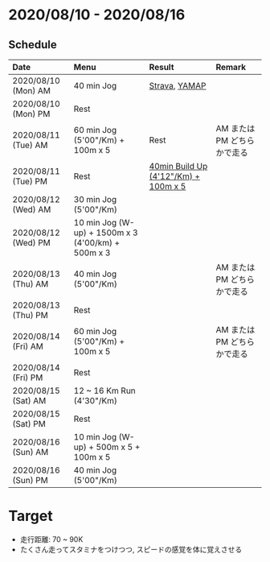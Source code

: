 # 2020/08/10 - 2020/08/16

## Schedule

| Date | Menu | Result | Remark |
|:---|:---|:---|:---|
| 2020/08/10 (Mon) AM | 40 min Jog | [Strava](https://www.strava.com/activities/3890188530), [YAMAP](https://yamap.com/activities/7216449) | |
| 2020/08/10 (Mon) PM | Rest | | |
| 2020/08/11 (Tue) AM | 60 min Jog (5'00"/Km) + 100m x 5 | Rest | AM または PM どちらかで走る |
| 2020/08/11 (Tue) PM | Rest | [40min Build Up (4'12"/Km) + 100m x 5](https://yamap.com/activities/7258201) | |
| 2020/08/12 (Wed) AM | 30 min Jog (5'00"/Km) | | |
| 2020/08/12 (Wed) PM | 10 min Jog (W-up) + 1500m x 3 (4'00/km) + 500m x 3 | | |
| 2020/08/13 (Thu) AM | 40 min Jog (5'00"/Km) | | AM または PM どちらかで走る |
| 2020/08/13 (Thu) PM | Rest | | | |
| 2020/08/14 (Fri) AM | 60 min Jog (5'00"/Km) + 100m x 5 | | AM または PM どちらかで走る |
| 2020/08/14 (Fri) PM | Rest | | |
| 2020/08/15 (Sat) AM | 12 ~ 16 Km Run (4'30"/Km) | | |
| 2020/08/15 (Sat) PM | Rest | | |
| 2020/08/16 (Sun) AM | 10 min Jog (W-up) + 500m x 5 + 100m x 5 | | |
| 2020/08/16 (Sun) PM | 40 min Jog (5'00"/Km) | | |

# Target

* 走行距離: 70 ~ 90K
* たくさん走ってスタミナをつけつつ, スピードの感覚を体に覚えさせる
